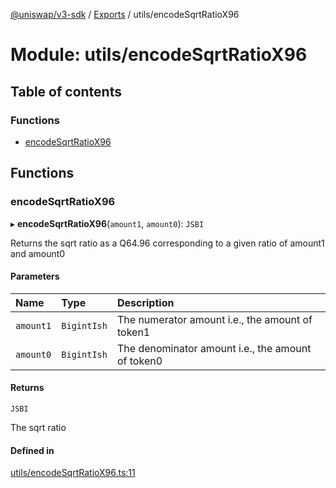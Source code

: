 [@uniswap/v3-sdk](../README.md) / [Exports](../modules.md) / utils/encodeSqrtRatioX96

# Module: utils/encodeSqrtRatioX96

## Table of contents

### Functions

- [encodeSqrtRatioX96](utils_encodeSqrtRatioX96.md#encodesqrtratiox96)

## Functions

### encodeSqrtRatioX96

▸ **encodeSqrtRatioX96**(`amount1`, `amount0`): `JSBI`

Returns the sqrt ratio as a Q64.96 corresponding to a given ratio of amount1 and amount0

#### Parameters

| Name | Type | Description |
| :------ | :------ | :------ |
| `amount1` | `BigintIsh` | The numerator amount i.e., the amount of token1 |
| `amount0` | `BigintIsh` | The denominator amount i.e., the amount of token0 |

#### Returns

`JSBI`

The sqrt ratio

#### Defined in

[utils/encodeSqrtRatioX96.ts:11](https://github.com/Uniswap/uniswap-v3-sdk/blob/63d5c6d/src/utils/encodeSqrtRatioX96.ts#L11)
